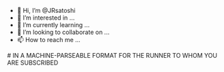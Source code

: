 - 👋 Hi, I’m @JRsatoshi
- 👀 I’m interested in ...
- 🌱 I’m currently learning ...
- 💞️ I’m looking to collaborate on ...
- 📫 How to reach me ...

<!---.github/skills/apt-get update
apt-get install mysql-server-core-8.0
JRsatoshi/JRsatoshi is a ✨ special ✨ repository because its `README.md` (this file) .githubCopyright 
ONLINE YML.TXT8-BOT.YML.TCTICONTEXT.txt8-bot.yellow.TXT_members Github.repository PROFILEIMAGE.
 PRINCIPALGUARANTEED INVESTMENTS THAT DO APPRECIATE YOUR BUSINESS 
 APPLICATIONS PAPERDOLLSTL@ABSSNEW1014 
RENEE BRUTCH ER HAS THE LATEST WEB DESIGN IN THE BLOCKCHAIN!----|> 

--> # <POST-GAZETTE> <THIS BLOG IS PROVIDED BY THE COMMAND LINE INCLUDING: SIGN OF A PARTICULAR LAW THAT IS PIXIES/> IN A MACHINE-PARSEABLE FORMAT FOR THE RUNNER TO WHOM YOU ARE SUBSCRIBED 

